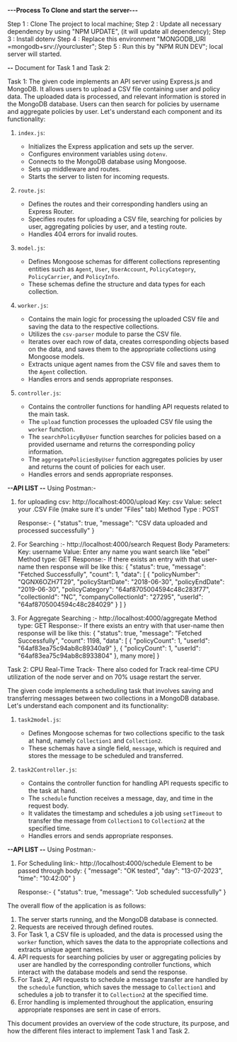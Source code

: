 **---Process To Clone and start the server---**

Step 1 : Clone The project to local machine;
Step 2 : Update all necessary dependency by using "NPM UPDATE", (it will update all dependency);
Step 3 : Install dotenv
Step 4 : Replace this environment "MONGODB_URI =mongodb+srv://yourcluster";
Step 5 : Run this by "NPM RUN DEV"; local server will started.


**--**
Document for Task 1 and Task 2:

Task 1:
The given code implements an API server using Express.js and MongoDB. It allows users to upload a CSV file containing user and policy data. The uploaded data is processed, and relevant information is stored in the MongoDB database. Users can then search for policies by username and aggregate policies by user. Let's understand each component and its functionality:

1. `index.js`:
   - Initializes the Express application and sets up the server.
   - Configures environment variables using `dotenv`.
   - Connects to the MongoDB database using Mongoose.
   - Sets up middleware and routes.
   - Starts the server to listen for incoming requests.

2. `route.js`:
   - Defines the routes and their corresponding handlers using an Express Router.
   - Specifies routes for uploading a CSV file, searching for policies by user, aggregating policies by user, and a testing route.
   - Handles 404 errors for invalid routes.

3. `model.js`:
   - Defines Mongoose schemas for different collections representing entities such as `Agent`, `User`, `UserAccount`, `PolicyCategory`, `PolicyCarrier`, and `PolicyInfo`.
   - These schemas define the structure and data types for each collection.

4. `worker.js`:
   - Contains the main logic for processing the uploaded CSV file and saving the data to the respective collections.
   - Utilizes the `csv-parser` module to parse the CSV file.
   - Iterates over each row of data, creates corresponding objects based on the data, and saves them to the appropriate collections using Mongoose models.
   - Extracts unique agent names from the CSV file and saves them to the `Agent` collection.
   - Handles errors and sends appropriate responses.

5. `controller.js`:
   - Contains the controller functions for handling API requests related to the main task.
   - The `upload` function processes the uploaded CSV file using the `worker` function.
   - The `searchPolicyByUser` function searches for policies based on a provided username and returns the corresponding policy information.
   - The `aggregatePoliciesByUser` function aggregates policies by user and returns the count of policies for each user.
   - Handles errors and sends appropriate responses.

**--API LIST --**
Using Postman:-
1. for uploading csv: http://localhost:4000/upload
    Key: csv
    Value: select your .CSV File (make sure it's under "Files" tab)
    Method Type : POST

    Response:-
    {
        "status": true,
        "message": "CSV data uploaded and processed successfully"
    }
2. For Searching :- http://localhost:4000/search
    Request Body Parameters:
    Key: username
    Value: Enter any name you want search like "ebel"
    Method type: GET
    Response:- If there exists an entry with that user-name then response will be like this:
    {
        "status": true,
        "message": "Fetched Successfully",
        "count": 1,
        "data": [
            {
                "policyNumber": "QGNX6OZH7T29",
                "policyStartDate": "2018-06-30",
                "policyEndDate": "2019-06-30",
                "policyCategory": "64af8705004594c48c283f77",
                "collectionId": "NC",
                "companyCollectionId": "27295",
                "userId": "64af8705004594c48c284029"
            }
        ]
    }

3. For Aggregate Searching :- http://localhost:4000/aggregate
    Method type: GET
    Response:- If there exists an entry with that user-name then response will be like this:
    {
    "status": true,
    "message": "Fetched Successfully",
    "count": 1198,
    "data": [
        {
            "policyCount": 1,
            "userId": "64af83ea75c94ab8c89340a9"
        },
        {
            "policyCount": 1,
            "userId": "64af83ea75c94ab8c8933804"
        }, many more]
    }

Task 2:
CPU Real-Time Track- There also coded for Track real-time CPU utilization of the node server and on 70% usage restart the server.

The given code implements a scheduling task that involves saving and transferring messages between two collections in a MongoDB database. Let's understand each component and its functionality:

1. `task2model.js`:
   - Defines Mongoose schemas for two collections specific to the task at hand, namely `Collection1` and `Collection2`.
   - These schemas have a single field, `message`, which is required and stores the message to be scheduled and transferred.

2. `task2Controller.js`:
   - Contains the controller function for handling API requests specific to the task at hand.
   - The `schedule` function receives a message, day, and time in the request body.
   - It validates the timestamp and schedules a job using `setTimeout` to transfer the message from `Collection1` to `Collection2` at the specified time.
   - Handles errors and sends appropriate responses.

**--API LIST --**
Using Postman:-
1. For Scheduling link:- http://localhost:4000/schedule
   Element to be passed through body:
    {
        "message": "OK tested",
        "day": "13-07-2023",
        "time": "10:42:00"
    }

    Response:-
    {
        "status": true,
        "message": "Job scheduled successfully"
    }



The overall flow of the application is as follows:
1. The server starts running, and the MongoDB database is connected.
2. Requests are received through defined routes.
3. For Task 1, a CSV file is uploaded, and the data is processed using the `worker` function, which saves the data to the appropriate collections and extracts unique agent names.
4. API requests for searching policies by user or aggregating policies by user are handled by the corresponding controller functions, which interact with the database models and send the response.
5. For Task 2, API requests to schedule a message transfer are handled by the `schedule` function, which saves the message to `Collection1` and schedules a job to transfer it to `Collection2` at the specified time.
6. Error handling is implemented throughout the application, ensuring appropriate responses are sent in case of errors.

This document provides an overview of the code structure, its purpose, and how the different files interact to implement Task 1 and Task 2.